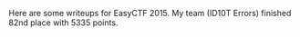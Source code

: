 Here are some writeups for EasyCTF 2015.  My team (ID10T Errors) finished 82nd place with 5335 points.
